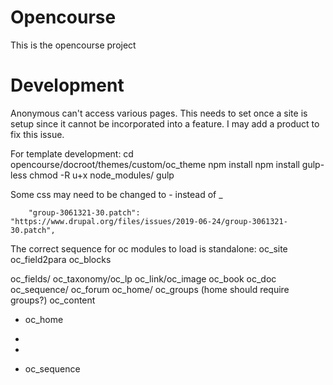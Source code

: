 # Opencourse


This is the opencourse project

# Development

Anonymous can't access various pages. This needs to set once a site is setup since it cannot be incorporated into a feature.
I may add a product to fix this issue.

For template development:
cd opencourse/docroot/themes/custom/oc_theme
npm install
npm install gulp-less
chmod -R u+x node_modules/
gulp

Some css may need to be changed to - instead of _

        "group-3061321-30.patch": "https://www.drupal.org/files/issues/2019-06-24/group-3061321-30.patch",

The correct sequence for oc modules to load is
standalone: oc_site oc_field2para oc_blocks


oc_fields/ 
oc_taxonomy/oc_lp
oc_link/oc_image
oc_book
oc_doc
oc_sequence/ oc_forum
oc_home/ oc_groups (home should require groups?)
  oc_content

  - oc_home

  - 
  - 
  - oc_sequence

